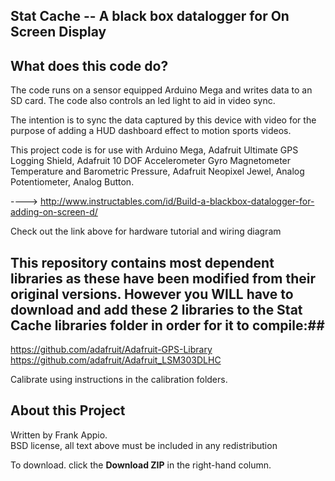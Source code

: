 ## Stat Cache -- A black box datalogger for On Screen Display ##



## What does this code do? ##

The code runs on a sensor equipped Arduino Mega and writes data to an SD card. The code also controls an led light to aid in video sync.

The intention is to sync the data captured by this device with video for the purpose of adding a HUD dashboard effect to motion sports videos. 



This project code is for use with Arduino Mega, Adafruit Ultimate GPS Logging Shield, Adafruit 10 DOF Accelerometer Gyro Magnetometer Temperature and Barometric Pressure, Adafruit Neopixel Jewel, Analog Potentiometer, Analog Button.

  ----> http://www.instructables.com/id/Build-a-blackbox-datalogger-for-adding-on-screen-d/

Check out the link above for hardware tutorial and wiring diagram 

## This repository contains most dependent libraries as these have been modified from their original versions. However you WILL have to download and add these 2 libraries to the Stat Cache libraries folder in order for it to compile:##
https://github.com/adafruit/Adafruit-GPS-Library
https://github.com/adafruit/Adafruit_LSM303DLHC

Calibrate using instructions in the calibration folders.


## About this Project ##

Written by Frank Appio.  
BSD license, all text above must be included in any redistribution



To download. click the **Download ZIP** in the right-hand column. 
